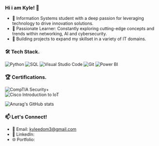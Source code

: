 ### Hi i am Kyle! 👋

- 🔭 Information Systems student with a deep passion for leveraging technology to drive innovation solutions. <br/>
- 🌱 Passionate Learner: Constantly exploring cutting-edge concepts and trends within networking, AI and cybersecurity.<br/>
- 👯 Building projects to expand my skillset in a variety of  IT domains.<br/>

### 🛠️ Tech Stack.<br/>
![Python](https://img.shields.io/badge/python-3670A0?style=for-the-badge&logo=python&logoColor=ffdd54)
![SQL](https://img.shields.io/badge/SQL-4479A1?style=for-the-badge&logo=postgresql&logoColor=white) 
![Visual Studio Code](https://img.shields.io/badge/Visual%20Studio%20Code-0078d7.svg?style=for-the-badge&logo=visual-studio-code&logoColor=white)
![Git](https://img.shields.io/badge/git-%23F05033.svg?style=for-the-badge&logo=git&logoColor=white)
![Power BI](https://img.shields.io/badge/Power%20BI-%23F2C811?style=for-the-badge&logo=Power%20BI&logoColor=black)

### 🏆 Certifications.<br/>  
![CompTIA Security+](https://img.shields.io/badge/CompTIA_Security+-EE4C2C?logo=comptia&logoColor=white&style=for-the-badge)  
![Cisco Introduction to IoT](https://img.shields.io/badge/Cisco_Introduction_to_IoT-1BA0D7?style=for-the-badge&logo=cisco&logoColor=white)  

![Anurag's GitHub stats](https://github-readme-stats.vercel.app/api?username=Kyle-Edom&theme=dark&show_icons=true)

### 📫 Let's Connect!  
- 📧 Email: kyleedom3@gmail.com
- 💼 LinkedIn:   
- 🌐 Portfolio: 

